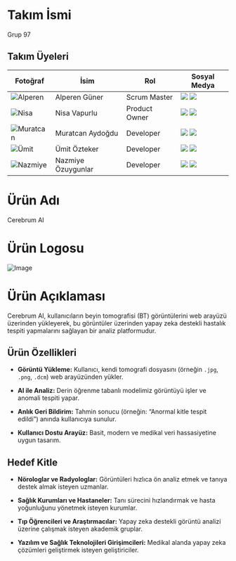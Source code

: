 # Takım İsmi  
Grup 97

## Takım Üyeleri

| Fotoğraf | İsim | Rol | Sosyal Medya |
|----------|------|-----|--------------|
| ![Alperen](https://github.com/user-attachments/assets/9a1ec457-38fd-4a3e-97cf-aeefb929cfa8) | Alperen Güner | Scrum Master | [<img src="https://cdn-icons-png.flaticon.com/24/174/174857.png"/>](https://linkedin.com/in/alperen-guner35) [<img src="https://cdn-icons-png.flaticon.com/24/25/25231.png"/>](https://github.com/SAPHRTR) |
| ![Nisa](https://via.placeholder.com/100) | Nisa Vapurlu | Product Owner | [<img src="https://cdn-icons-png.flaticon.com/24/174/174857.png"/>](https://www.linkedin.com/in/nisa-vapurlu-61a868223/) [<img src="https://cdn-icons-png.flaticon.com/24/25/25231.png"/>](https://github.com/NisaVapurlu) |
| ![Muratcan](https://github.com/user-attachments/assets/d0791984-6edb-4936-95f7-b608c37762cd) | Muratcan Aydoğdu | Developer | [<img src="https://cdn-icons-png.flaticon.com/24/174/174857.png"/>](https://linkedin.com/in/muratcan-aydoğdu) [<img src="https://cdn-icons-png.flaticon.com/24/25/25231.png"/>](https://github.com/muratcanaydogdu21) |
| ![Ümit](https://via.placeholder.com/100) | Ümit Özteker | Developer | [<img src="https://cdn-icons-png.flaticon.com/24/174/174857.png"/>](https://www.linkedin.com/in/%C3%BCmit-%C3%B6zteker/) [<img src="https://cdn-icons-png.flaticon.com/24/25/25231.png"/>](https://github.com/UmitOzteker) |
| ![Nazmiye](https://via.placeholder.com/100) | Nazmiye Özuygunlar | Developer | [<img src="https://cdn-icons-png.flaticon.com/24/174/174857.png"/>](https://www.linkedin.com/in/nazmiyeozuygunlar) [<img src="https://cdn-icons-png.flaticon.com/24/25/25231.png"/>](https://github.com/nazmiyeozuygunlar) |


# Ürün Adı 
Cerebrum AI

# Ürün Logosu
![Image](https://github.com/user-attachments/assets/4c11b9d8-fd90-4571-93d0-b8bac7386760)

# Ürün Açıklaması
Cerebrum AI, kullanıcıların beyin tomografisi (BT) görüntülerini web arayüzü üzerinden yükleyerek, bu görüntüler üzerinden yapay zeka destekli hastalık tespiti yapmalarını sağlayan bir analiz platformudur.

## Ürün Özellikleri

- **Görüntü Yükleme:** Kullanıcı, kendi tomografi dosyasını (örneğin `.jpg`, `.png`, `.dcm`) web arayüzünden yükler.

- **AI ile Analiz:** Derin öğrenme tabanlı modelimiz görüntüyü işler ve anomali tespiti yapar.

- **Anlık Geri Bildirim:** Tahmin sonucu (örneğin: “Anormal kitle tespit edildi”) anında kullanıcıya sunulur.

- **Kullanıcı Dostu Arayüz:** Basit, modern ve medikal veri hassasiyetine uygun tasarım.

## Hedef Kitle

- **Nörologlar ve Radyologlar:** Görüntüleri hızlıca ön analiz etmek ve tanıya destek almak isteyen uzmanlar.

- **Sağlık Kurumları ve Hastaneler:** Tanı sürecini hızlandırmak ve hasta yoğunluğunu yönetmek isteyen kurumlar.

- **Tıp Öğrencileri ve Araştırmacılar:** Yapay zeka destekli görüntü analizi üzerine çalışmak isteyen akademik gruplar.

- **Yazılım ve Sağlık Teknolojileri Girişimcileri:** Medikal alanda yapay zeka çözümleri geliştirmek isteyen geliştiriciler.





